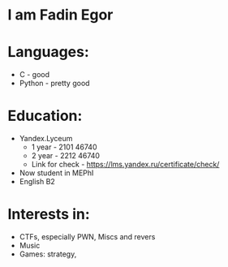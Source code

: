 # I am Fadin Egor
# Languages:
- C - good
- Python - pretty good
# Education:
- Yandex.Lyceum
	- 1 year - 2101 46740
	- 2 year - 2212 46740
	- Link for check - https://lms.yandex.ru/certificate/check/
- Now student in MEPhI
- English B2
# Interests in:
- CTFs, especially PWN, Miscs and revers
- Music
- Games: strategy, 
<!--
**TuhFox/TuhFox** is a ✨ _special_ ✨ repository because its `README.md` (this file) appears on your GitHub profile.

Here are some ideas to get you started:

- 🔭 I’m currently working on ...
- 🌱 I’m currently learning ...
- 👯 I’m looking to collaborate on ...
- 🤔 I’m looking for help with ...
- 💬 Ask me about ...
- 📫 How to reach me: ...
- 😄 Pronouns: ...
- ⚡ Fun fact: ...
-->
